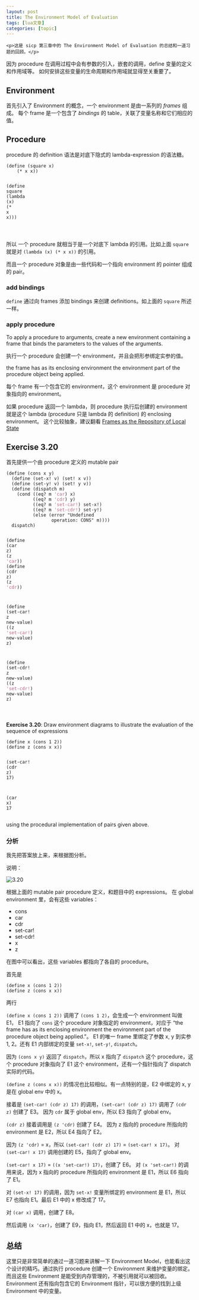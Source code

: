 ```yaml
---
layout: post
title: The Environment Model of Evaluation 
tags: [lua文章]
categories: [topic]
---
```


    <p>这是 sicp 第三章中的 The Environment Model of Evaluation 的总结和一道习题的回顾。</p>

<p>因为 procedure 在调用过程中会有参数的引入，嵌套的调用，define 变量的定义和作用域等。
如何安排这些变量的生命周期和作用域就显得至关重要了。</p>

<h2 id="environment">Environment</h2>
<p>首先引入了 Environment 的概念，一个 environment 是由一系列的 <em>frames</em> 组成。
每个 frame 是一个包含了 <em>bindings</em> 的 table，关联了变量名称和它们相应的值。</p>

<h2 id="procedure">Procedure</h2>

<p>procedure 的 definition 语法是对底下隐式的 lambda-expression 的语法糖。</p>

<div class="language-scheme highlighter-rouge"><div class="highlight"><pre class="highlight"><code><span class="p">(</span><span class="k">define</span> <span class="p">(</span><span class="nf">square</span> <span class="nv">x</span><span class="p">)</span> 
	<span class="p">(</span><span class="nb">*</span> <span class="nv">x</span> <span class="nv">x</span><span class="p">))</span>


<span class="p">(</span><span class="k">define</span> <span class="nv">square</span>
	<span class="p">(</span><span class="k">lambda</span> <span class="p">(</span><span class="nf">x</span><span class="p">)</span> <span class="p">(</span><span class="nb">*</span> <span class="nv">x</span> <span class="nv">x</span><span class="p">)))</span>

</code></pre></div></div>

<p>所以 一个 procedure 就相当于是一个对底下 lambda 的引用。比如上面 <code class="highlighter-rouge">square</code> 就是对 <code class="highlighter-rouge">(lambda (x) (* x x))</code> 的引用。</p>

<p>而且一个 procedure 对象是由一些代码和一个指向 environment 的 pointer 组成的 pair。</p>

<h3 id="add-bindings">add bindings</h3>

<p><code class="highlighter-rouge">define</code> 通过向 frames 添加 bindings 来创建 definitions。如上面的 <code class="highlighter-rouge">square</code> 所述一样。</p>

<h3 id="apply-procedure">apply procedure</h3>

<p>To apply a procedure to arguments, create a new environment containing a frame that 
binds the parameters to the values of the arguments.</p>

<p>执行一个 procedure 会创建一个 environment，并且会把形参绑定实参的值。</p>

<p>the frame has as its enclosing environment the environment part of the procedure object being applied.</p>

<p>每个 frame 有一个包含它的 environment，这个 environment 是 procedure 对象指向的 environment。</p>

<p>如果 procedure 返回一个 lambda，则 procedure 执行后创建的 environment 就是这个 lambda (procedure 只是 lambda 的 definition) 的 enclosing environment。
这个比较抽象，建议翻看 <a href="http://sarabander.github.io/sicp/html/3_002e2.xhtml#g_t3_002e2_002e3">Frames as the Repository of Local State</a></p>

<h2 id="exercise-320">Exercise 3.20</h2>

<p>首先提供一个由 procedure 定义的 mutable pair</p>

<div class="language-scheme highlighter-rouge"><div class="highlight"><pre class="highlight"><code><span class="p">(</span><span class="k">define</span> <span class="p">(</span><span class="nb">cons</span> <span class="nv">x</span> <span class="nv">y</span><span class="p">)</span>
  <span class="p">(</span><span class="k">define</span> <span class="p">(</span><span class="nf">set-x!</span> <span class="nv">v</span><span class="p">)</span> <span class="p">(</span><span class="k">set!</span> <span class="nv">x</span> <span class="nv">v</span><span class="p">))</span>
  <span class="p">(</span><span class="k">define</span> <span class="p">(</span><span class="nf">set-y!</span> <span class="nv">v</span><span class="p">)</span> <span class="p">(</span><span class="k">set!</span> <span class="nv">y</span> <span class="nv">v</span><span class="p">))</span>
  <span class="p">(</span><span class="k">define</span> <span class="p">(</span><span class="nf">dispatch</span> <span class="nv">m</span><span class="p">)</span>
    <span class="p">(</span><span class="k">cond</span> <span class="p">((</span><span class="nb">eq?</span> <span class="nv">m</span> <span class="ss">'car</span><span class="p">)</span> <span class="nv">x</span><span class="p">)</span>
          <span class="p">((</span><span class="nb">eq?</span> <span class="nv">m</span> <span class="ss">'cdr</span><span class="p">)</span> <span class="nv">y</span><span class="p">)</span>
          <span class="p">((</span><span class="nb">eq?</span> <span class="nv">m</span> <span class="ss">'set-car!</span><span class="p">)</span> <span class="nv">set-x!</span><span class="p">)</span>
          <span class="p">((</span><span class="nb">eq?</span> <span class="nv">m</span> <span class="ss">'set-cdr!</span><span class="p">)</span> <span class="nv">set-y!</span><span class="p">)</span>
          <span class="p">(</span><span class="k">else</span> <span class="p">(</span><span class="nf">error</span> <span class="s">"Undefined 
                 operation: CONS"</span> <span class="nv">m</span><span class="p">))))</span>
  <span class="nv">dispatch</span><span class="p">)</span>

<span class="p">(</span><span class="k">define</span> <span class="p">(</span><span class="nb">car</span> <span class="nv">z</span><span class="p">)</span> <span class="p">(</span><span class="nf">z</span> <span class="ss">'car</span><span class="p">))</span>
<span class="p">(</span><span class="k">define</span> <span class="p">(</span><span class="nb">cdr</span> <span class="nv">z</span><span class="p">)</span> <span class="p">(</span><span class="nf">z</span> <span class="ss">'cdr</span><span class="p">))</span>

<span class="p">(</span><span class="k">define</span> <span class="p">(</span><span class="nb">set-car!</span> <span class="nv">z</span> <span class="nv">new-value</span><span class="p">)</span>
  <span class="p">((</span><span class="nf">z</span> <span class="ss">'set-car!</span><span class="p">)</span> <span class="nv">new-value</span><span class="p">)</span>
  <span class="nv">z</span><span class="p">)</span>

<span class="p">(</span><span class="k">define</span> <span class="p">(</span><span class="nb">set-cdr!</span> <span class="nv">z</span> <span class="nv">new-value</span><span class="p">)</span>
  <span class="p">((</span><span class="nf">z</span> <span class="ss">'set-cdr!</span><span class="p">)</span> <span class="nv">new-value</span><span class="p">)</span>
  <span class="nv">z</span><span class="p">)</span>

</code></pre></div></div>

<p><strong>Exercise 3.20</strong>: Draw environment diagrams to illustrate the 
evaluation of the sequence of expressions</p>

<div class="language-scheme highlighter-rouge"><div class="highlight"><pre class="highlight"><code><span class="p">(</span><span class="k">define</span> <span class="nv">x</span> <span class="p">(</span><span class="nb">cons</span> <span class="mi">1</span> <span class="mi">2</span><span class="p">))</span>
<span class="p">(</span><span class="k">define</span> <span class="nv">z</span> <span class="p">(</span><span class="nb">cons</span> <span class="nv">x</span> <span class="nv">x</span><span class="p">))</span>

<span class="p">(</span><span class="nb">set-car!</span> <span class="p">(</span><span class="nb">cdr</span> <span class="nv">z</span><span class="p">)</span> <span class="mi">17</span><span class="p">)</span>

<span class="p">(</span><span class="nb">car</span> <span class="nv">x</span><span class="p">)</span>
<span class="mi">17</span>
</code></pre></div></div>

<p>using the procedural implementation of pairs given above.</p>

<h3 id="分析">分析</h3>

<p>我先把答案放上来，来根据图分析。</p>

<p>说明：</p>


<p><img src="https://img.dazhuanlan.com/2019/11/28/5ddf6c10b758d.svg!v1" alt="3.20"></p>

<p>根据上面的 mutable pair procedure 定义，和题目中的 expressions。
在 global environment 里，会有这些 variables：</p>
<ul>
  <li>cons</li>
  <li>car</li>
  <li>cdr</li>
  <li>set-car!</li>
  <li>set-cdr!</li>
  <li>x</li>
  <li>z</li>
</ul>

<p>在图中可以看出，这些 variables 都指向了各自的 procedure。</p>

<p>首先是</p>
<div class="language-scheme highlighter-rouge"><div class="highlight"><pre class="highlight"><code><span class="p">(</span><span class="k">define</span> <span class="nv">x</span> <span class="p">(</span><span class="nb">cons</span> <span class="mi">1</span> <span class="mi">2</span><span class="p">))</span>
<span class="p">(</span><span class="k">define</span> <span class="nv">z</span> <span class="p">(</span><span class="nb">cons</span> <span class="nv">x</span> <span class="nv">x</span><span class="p">))</span>
</code></pre></div></div>
<p>两行</p>

<p><code class="highlighter-rouge">(define x (cons 1 2))</code> 调用了 <code class="highlighter-rouge">(cons 1 2)</code>，会生成一个 environment 叫做 E1，
E1 指向了 <code class="highlighter-rouge">cons</code> 这个 procedure 对象指定的 environment，对应于 “the frame has as its enclosing environment the environment part of the procedure object being applied.”。
E1 的唯一 frame 里绑定了参数 x, y 到实参 1, 2。还有 E1 内部绑定的变量 <code class="highlighter-rouge">set-x!</code>, <code class="highlighter-rouge">set-y!</code>, <code class="highlighter-rouge">dispatch</code>。</p>

<p>因为 <code class="highlighter-rouge">(cons x y)</code> 返回了 <code class="highlighter-rouge">dispatch</code>，所以 x 指向了 <code class="highlighter-rouge">dispatch</code> 这个 procedure，这个 procedure 对象指向了 E1 这个 environment，还有一个指针指向了 dispatch 实际的代码。</p>

<p><code class="highlighter-rouge">(define z (cons x x))</code> 的情况也比较相似。有一点特别的是，E2 中绑定的 x, y 是在 global env 中的 x。</p>

<p>接着是 <code class="highlighter-rouge">(set-car! (cdr z) 17)</code> 的调用，<code class="highlighter-rouge">(set-car! (cdr z) 17)</code> 调用了 <code class="highlighter-rouge">(cdr z)</code> 创建了 E3。
因为 <code class="highlighter-rouge">cdr</code> 属于 global env，所以 E3 指向了 global env。</p>

<p><code class="highlighter-rouge">(cdr z)</code> 接着调用是 <code class="highlighter-rouge">(z 'cdr)</code> 创建了 E4。
因为 z 指向的 procedure 所指向的 environment 是 E2，所以 E4 指向了 E2。</p>

<p>因为 <code class="highlighter-rouge">(z 'cdr)</code> = x，所以 <code class="highlighter-rouge">(set-car! (cdr z) 17)</code> = <code class="highlighter-rouge">(set-car! x 17)</code>。
对 <code class="highlighter-rouge">(set-car! x 17)</code> 调用创建的 E5，指向了 global env。</p>

<p><code class="highlighter-rouge">(set-car! x 17)</code> = <code class="highlighter-rouge">((x 'set-car!) 17)</code>，创建了 E6。
对 <code class="highlighter-rouge">(x 'set-car!)</code> 的调用来说，因为 x 指向的 procedure 所指向的 environment 是 E1，所以 E6 指向了 E1。</p>

<p>对 <code class="highlighter-rouge">(set-x! 17)</code> 的调用，因为 <code class="highlighter-rouge">set-x!</code> 变量所绑定的 environment 是 E1，所以 E7 也指向 E1。最后 E1 中的 x 修改成了 17。</p>

<p>对 <code class="highlighter-rouge">(car x)</code> 调用，创建了 E8。</p>

<p>然后调用 <code class="highlighter-rouge">(x 'car)</code>，创建了 E9，指向 E1，然后返回 E1 中的 x，也就是 17。</p>

<h2 id="总结">总结</h2>
<p>这里只是非常简单的通过一道习题来讲解一下 Environment Model，也能看出这个设计的精巧。通过执行 procedure 创建一个 Environment 来维护变量的绑定。
而且这些 Environment 是能受到内存管理的，不被引用就可以被回收。Environment 还有指向包含它的 Environment 指针，可以很方便的找到上级 Environment 中的变量。</p>